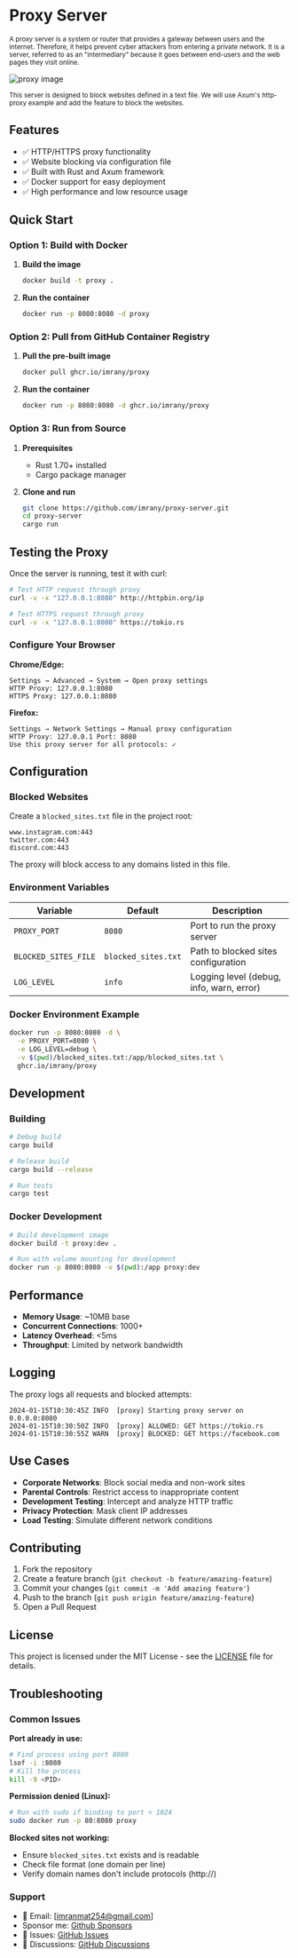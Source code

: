 # Proxy Server

<sub>A proxy server is a system or router that provides a gateway between users and the internet. Therefore, it helps prevent cyber attackers from entering a private network. It is a server, referred to as an "intermediary" because it goes between end-users and the web pages they visit online.</sub>

![proxy image](https://github.com/imrany/proxy-server/blob/main/assets/proxy_image.webp)

<sub>This server is designed to block websites defined in a text file. We will use Axum's http-proxy example and add the feature to block the websites.</sub>

## Features

- ✅ HTTP/HTTPS proxy functionality
- ✅ Website blocking via configuration file
- ✅ Built with Rust and Axum framework
- ✅ Docker support for easy deployment
- ✅ High performance and low resource usage

## Quick Start

### Option 1: Build with Docker

1. **Build the image**
   ```bash
   docker build -t proxy .
   ```

2. **Run the container**
   ```bash
   docker run -p 8080:8080 -d proxy
   ```

### Option 2: Pull from GitHub Container Registry

1. **Pull the pre-built image**
   ```bash
   docker pull ghcr.io/imrany/proxy
   ```

2. **Run the container**
   ```bash
   docker run -p 8080:8080 -d ghcr.io/imrany/proxy
   ```

### Option 3: Run from Source

1. **Prerequisites**
   - Rust 1.70+ installed
   - Cargo package manager

2. **Clone and run**
   ```bash
   git clone https://github.com/imrany/proxy-server.git
   cd proxy-server
   cargo run
   ```

## Testing the Proxy

Once the server is running, test it with curl:

```bash
# Test HTTP request through proxy
curl -v -x "127.0.0.1:8080" http://httpbin.org/ip

# Test HTTPS request through proxy  
curl -v -x "127.0.0.1:8080" https://tokio.rs
```

### Configure Your Browser

**Chrome/Edge:**
```
Settings → Advanced → System → Open proxy settings
HTTP Proxy: 127.0.0.1:8080
HTTPS Proxy: 127.0.0.1:8080
```

**Firefox:**
```
Settings → Network Settings → Manual proxy configuration
HTTP Proxy: 127.0.0.1 Port: 8080
Use this proxy server for all protocols: ✓
```

## Configuration

### Blocked Websites

Create a `blocked_sites.txt` file in the project root:

```
www.instagram.com:443
twitter.com:443
discord.com:443
```

The proxy will block access to any domains listed in this file.

### Environment Variables

| Variable | Default | Description |
|----------|---------|-------------|
| `PROXY_PORT` | `8080` | Port to run the proxy server |
| `BLOCKED_SITES_FILE` | `blocked_sites.txt` | Path to blocked sites configuration |
| `LOG_LEVEL` | `info` | Logging level (debug, info, warn, error) |

### Docker Environment Example

```bash
docker run -p 8080:8080 -d \
  -e PROXY_PORT=8080 \
  -e LOG_LEVEL=debug \
  -v $(pwd)/blocked_sites.txt:/app/blocked_sites.txt \
  ghcr.io/imrany/proxy
```

## Development

### Building

```bash
# Debug build
cargo build

# Release build
cargo build --release

# Run tests
cargo test
```

### Docker Development

```bash
# Build development image
docker build -t proxy:dev .

# Run with volume mounting for development
docker run -p 8080:8080 -v $(pwd):/app proxy:dev
```

## Performance

- **Memory Usage**: ~10MB base
- **Concurrent Connections**: 1000+ 
- **Latency Overhead**: <5ms
- **Throughput**: Limited by network bandwidth

## Logging

The proxy logs all requests and blocked attempts:

```
2024-01-15T10:30:45Z INFO  [proxy] Starting proxy server on 0.0.0.0:8080
2024-01-15T10:30:50Z INFO  [proxy] ALLOWED: GET https://tokio.rs
2024-01-15T10:30:55Z WARN  [proxy] BLOCKED: GET https://facebook.com
```

## Use Cases

- **Corporate Networks**: Block social media and non-work sites
- **Parental Controls**: Restrict access to inappropriate content
- **Development Testing**: Intercept and analyze HTTP traffic
- **Privacy Protection**: Mask client IP addresses
- **Load Testing**: Simulate different network conditions

## Contributing

1. Fork the repository
2. Create a feature branch (`git checkout -b feature/amazing-feature`)
3. Commit your changes (`git commit -m 'Add amazing feature'`)
4. Push to the branch (`git push origin feature/amazing-feature`)
5. Open a Pull Request

## License

This project is licensed under the MIT License - see the [LICENSE](./LICENSE) file for details.

## Troubleshooting

### Common Issues

**Port already in use:**
```bash
# Find process using port 8080
lsof -i :8080
# Kill the process
kill -9 <PID>
```

**Permission denied (Linux):**
```bash
# Run with sudo if binding to port < 1024
sudo docker run -p 80:8080 proxy
```

**Blocked sites not working:**
- Ensure `blocked_sites.txt` exists and is readable
- Check file format (one domain per line)
- Verify domain names don't include protocols (http://)

### Support

- 📧 Email: [imranmat254@gmail.com]
- Sponsor me: [Github Sponsors](https://github.com/sponsors/imrany)
- 🐛 Issues: [GitHub Issues](https://github.com/imrany/proxy-server/issues)
- 💬 Discussions: [GitHub Discussions](https://github.com/imrany/proxy-server/discussions)
